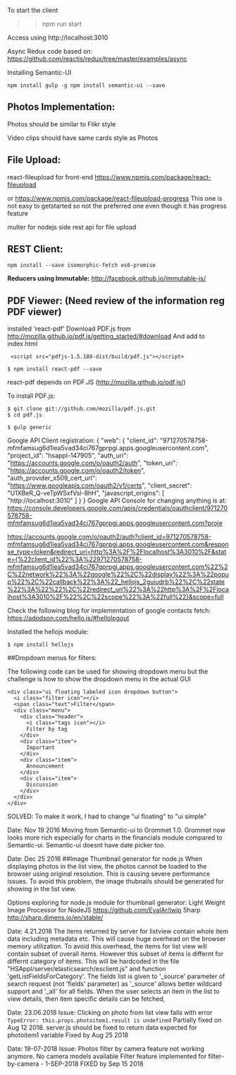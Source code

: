 

To start the client
>> npm run start

Access using http://localhost:3010

Async Redux code based on:
https://github.com/reactjs/redux/tree/master/examples/async

Installing Semantic-UI

`npm install gulp -g
npm install semantic-ui --save`

**Photos Implementation:**
----------------------
Photos should be similar to Flikr style

Video clips should have same cards style as Photos


**File Upload:**
------------


react-fileupload for front-end
https://www.npmjs.com/package/react-fileupload

or
https://www.npmjs.com/package/react-fileupload-progress
This one is not easy to getstarted so not the preferred one even though it has progress feature


multer for nodejs side rest api for file upload

REST Client:
-----------
```
npm install --save isomorphic-fetch es6-promise
```

**Reducers using Immutable:**
http://facebook.github.io/immutable-js/


PDF Viewer: (Need review of the information reg PDF viewer)
-----------------------------------------------------------
installed 'react-pdf'
Download PDF.js from http://mozilla.github.io/pdf.js/getting_started/#download 
And add to index.html 
```
 <script src="pdfjs-1.5.188-dist/build/pdf.js"></script>
```
 

```
$ npm install react-pdf --save
```
react-pdf depends on PDF.JS (http://mozilla.github.io/pdf.js/)

To install PDF.js:
```
$ git clone git://github.com/mozilla/pdf.js.git
$ cd pdf.js

$ gulp generic

```

Google API Client registration:
{
  "web": {
    "client_id": "971270578758-mfmfamsug6d1iea5vad34ci767gprpgi.apps.googleusercontent.com",
    "project_id": "hsappl-147905",
    "auth_uri": "https://accounts.google.com/o/oauth2/auth",
    "token_uri": "https://accounts.google.com/o/oauth2/token",
    "auth_provider_x509_cert_url": "https://www.googleapis.com/oauth2/v1/certs",
    "client_secret": "U1XBeR_Q-veTpWSxfVsl-8hH",
    "javascript_origins": [
      "http://localhost:3010"
    ]
  }
}
Google API Console for changing anything is at:
https://console.developers.google.com/apis/credentials/oauthclient/971270578758-mfmfamsug6d1iea5vad34ci767gprpgi.apps.googleusercontent.com?proje


https://accounts.google.com/o/oauth2/auth?client_id=971270578758-mfmfamsug6d1iea5vad34ci767gprpgi.apps.googleusercontent.com&response_type=token&redirect_uri=http%3A%2F%2Flocalhost%3A3010%2F&state={%22client_id%22%3A%22971270578758-mfmfamsug6d1iea5vad34ci767gprpgi.apps.googleusercontent.com%22%2C%22network%22%3A%22google%22%2C%22display%22%3A%22popup%22%2C%22callback%22%3A%22_hellojs_2guiudrb%22%2C%22state%22%3A%22%22%2C%22redirect_uri%22%3A%22http%3A%2F%2Flocalhost%3A3010%2F%22%2C%22scope%22%3A%22full%22}&scope=full






Check the following blog for implementation of google contacts fetch:
https://adodson.com/hello.js/#hellologout

Installed the hellojs module:
```
$ npm install hellojs
```


##Dropdown menus for filters:

The following code can be used for showing dropdown menu but the challenge is how to show the dropdown menu in the actual GUI
```
<div class="ui floating labeled icon dropdown button">
  <i class="filter icon"></i>
  <span class="text">Filter</span>
  <div class="menu">
    <div class="header">
      <i class="tags icon"></i>
      Filter by tag
    </div>
    <div class="item">
      Important
    </div>
    <div class="item">
      Announcement
    </div>
    <div class="item">
      Discussion
    </div>
  </div>
</div>
```

SOLVED: To make it work, I had to change "ui floating"  to "ui simple"

Date: Nov 19 2016
Moving from Semantic-ui to Grommet 1.0.
Grommet now looks more rich especially for charts in the financials module compared to Semantic-ui.
Semantic-ui doesnt have date picker too.

Date: Dec 25 2016
##Image Thumbnail generator for node.js
When displaying photos in the list view, the photos cannot be loaded to the browser using original resolution. This is causing severe performance issues.
To avoid this problem, the image thubnails should be generated for showing in the list view.
 
Options exploring for node.js module for thumbnail generator:
Light Weight Image Processor for NodeJS https://github.com/EyalAr/lwip
Sharp http://sharp.dimens.io/en/stable/



Date: 4.21.2018
The items returned by server for listview contain whole item data including metadata etc. This will cause huge overhead on the browser memory utilization.
To avoid this overhead, the items for list view will contain subset of overall items. However this subset of items is differnt for differnt category of items. This will be hardcoded in the file "HSAppl/server/elasticsearch/esclient.js" and function 'getListFieldsForCategory'.
The fields list is given to '_source' parameter of search request (not 'fields' parameter) as '_source' allows better wildcard support and '_all' for all fields.
When the user selects an item in the list to view details, then item specific details can be fetched,

Date: 23.06.2018
Issue: Clicking on photo from list view fails with error
```TypeError: this.props.photoitem1.result is undefined```
Partially fixed on Aug 12 2018. server.js should be fixed to return data expected for photoitem1 variable
Fixed by Aug 25 2018


Date: 19-07-2018
Issue: Photos filter by camera feature not working anymore. No camera models available
Filter feature implemented for filter-by-camera - 1-SEP-2018
FIXED by Sep 15 2018



